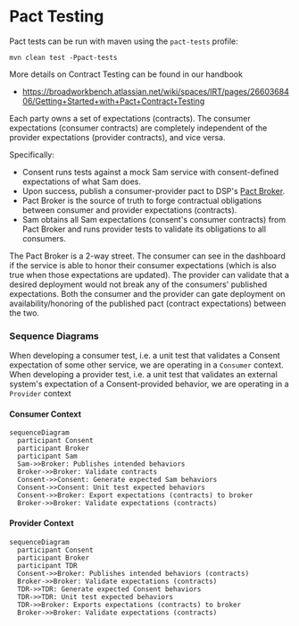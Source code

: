 # Pact Testing

Pact tests can be run with maven using the `pact-tests` profile:
```shell
mvn clean test -Ppact-tests
```

More details on Contract Testing can be found in our handbook
 * https://broadworkbench.atlassian.net/wiki/spaces/IRT/pages/2660368406/Getting+Started+with+Pact+Contract+Testing

Each party owns a set of expectations (contracts). The consumer expectations (consumer contracts)
are completely independent of the provider expectations (provider contracts), and vice versa.

Specifically:
 * Consent runs tests against a mock Sam service with consent-defined expectations of what Sam does.
 * Upon success, publish a consumer-provider pact to DSP's [Pact Broker](https://pact-broker.dsp-eng-tools.broadinstitute.org/).
 * Pact Broker is the  source of truth to forge contractual obligations between consumer and provider expectations (contracts).
 * Sam obtains all Sam expectations (consent's consumer contracts) from Pact Broker and runs provider tests to validate its obligations to all consumers.

The Pact Broker is a 2-way street. The consumer can see in the dashboard if the service is able to
honor their consumer expectations (which is also true when those expectations are updated). The
provider can validate that a desired deployment would not break any of the consumers' published
expectations.  Both the consumer and the provider can gate deployment on availability/honoring of
the published pact (contract expectations) between the two.

### Sequence Diagrams

When developing a consumer test, i.e. a unit test that validates a Consent expectation of some other 
service, we are operating in a `Consumer` context. When developing a provider test, i.e. a unit test
that validates an external system's expectation of a Consent-provided behavior, we are operating in
a `Provider` context

#### Consumer Context

```mermaid
sequenceDiagram
  participant Consent
  participant Broker
  participant Sam
  Sam->>Broker: Publishes intended behaviors
  Broker->>Broker: Validate contracts
  Consent->>Consent: Generate expected Sam behaviors
  Consent->>Consent: Unit test expected behaviors
  Consent->>Broker: Export expectations (contracts) to broker
  Broker->>Broker: Validate expectations (contracts)
```

#### Provider Context
```mermaid
sequenceDiagram
  participant Consent
  participant Broker
  participant TDR
  Consent->>Broker: Publishes intended behaviors (contracts)
  Broker->>Broker: Validate expectations (contracts)
  TDR->>TDR: Generate expected Consent behaviors
  TDR->>TDR: Unit test expected behaviors
  TDR->>Broker: Exports expectations (contracts) to broker
  Broker->>Broker: Validate expectations (contracts)
```